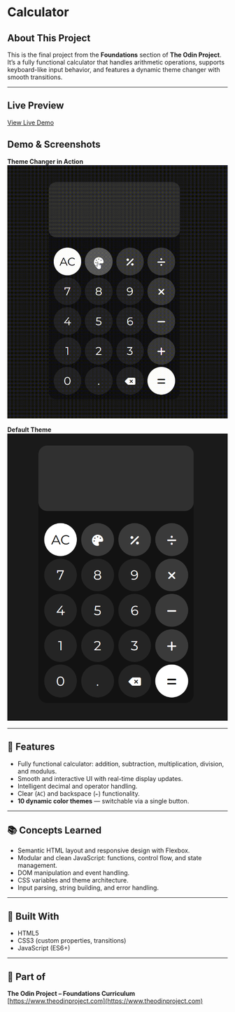 # Calculator

## About This Project

This is the final project from the **Foundations** section of **The Odin Project**. It’s a fully functional calculator that handles arithmetic operations, supports keyboard-like input behavior, and features a dynamic theme changer with smooth transitions.

---

## Live Preview

[View Live Demo](https://piyushb-27.github.io/calculator/)

## Demo & Screenshots

**Theme Changer in Action**  
![Theme Changing Demo](./images-and-gifs/change-theme-demo.gif)

**Default Theme**  
![Default Theme Screenshot](./images-and-gifs/screenshot.png)

---

## 🔑 Features

- Fully functional calculator: addition, subtraction, multiplication, division, and modulus.
- Smooth and interactive UI with real-time display updates.
- Intelligent decimal and operator handling.
- Clear (`AC`) and backspace (`←`) functionality.
- **10 dynamic color themes** — switchable via a single button.

---

## 📚 Concepts Learned

- Semantic HTML layout and responsive design with Flexbox.
- Modular and clean JavaScript: functions, control flow, and state management.
- DOM manipulation and event handling.
- CSS variables and theme architecture.
- Input parsing, string building, and error handling.

---

## 🚧 Built With

- HTML5  
- CSS3 (custom properties, transitions)  
- JavaScript (ES6+)

---

## 🧱 Part of

**The Odin Project – Foundations Curriculum**  
[https://www.theodinproject.com](https://www.theodinproject.com)
